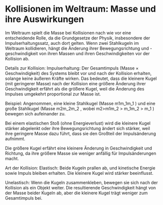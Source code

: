 # Kollisionen im Weltraum: Masse und ihre Auswirkungen

Im Weltraum spielt die Masse bei Kollisionen nach wie vor eine entscheidende Rolle, da die Grundgesetze der Physik,
insbesondere der Impulserhaltungssatz, auch dort gelten. Wenn zwei Stahlkugeln im Weltraum kollidieren, hängt die
Änderung ihrer Bewegungsrichtung und -geschwindigkeit von ihren Massen und ihren Geschwindigkeiten vor der Kollision ab.

Details zur Kollision:
Impulserhaltung: Der Gesamtimpuls (Masse × Geschwindigkeit) des Systems bleibt vor und nach der Kollision erhalten,
solange keine äußeren Kräfte wirken. Das bedeutet, dass die kleinere Kugel (mit geringerer Masse) nach der Kollision
eine größere Änderung ihrer Geschwindigkeit erfährt als die größere Kugel, weil die Änderung des Impulses umgekehrt
proportional zur Masse ist.

Beispiel:
Angenommen, eine kleine Stahlkugel (Masse m1m_1m_1
) und eine große Stahlkugel (Masse m2m_2m_2
, wobei m2>m1m_2 > m_1m_2 > m_1
) bewegen sich aufeinander zu.

Bei einem elastischen Stoß (ohne Energieverlust) wird die kleinere Kugel stärker abgelenkt oder ihre Bewegungsrichtung
ändert sich stärker, weil ihre geringere Masse dazu führt, dass sie den Großteil der Impulsänderung aufnimmt.

Die größere Kugel erfährt eine kleinere Änderung in Geschwindigkeit und Richtung, da ihre größere Masse sie weniger
anfällig für Impulsänderungen macht.

Art der Kollision:
Elastisch: Beide Kugeln prallen ab, und kinetische Energie sowie Impuls bleiben erhalten. Die kleinere Kugel wird
stärker beeinflusst.

Unelastisch: Wenn die Kugeln zusammenkleben, bewegen sie sich nach der Kollision als ein Objekt weiter. Die
resultierende Geschwindigkeit hängt von der Masse beider Kugeln ab, aber die kleinere Kugel trägt weniger zum
Gesamtimpuls bei.
